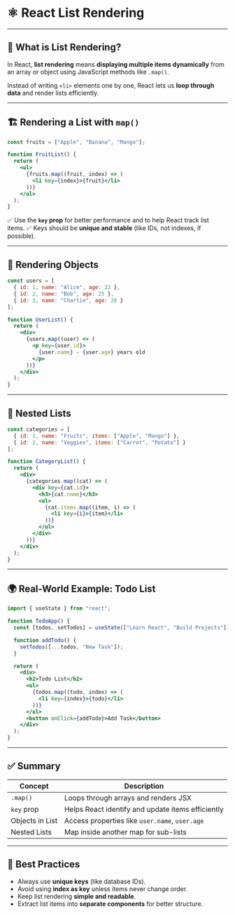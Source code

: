 # ⚛️ React List Rendering

---

## 📖 What is List Rendering?

In React, **list rendering** means **displaying multiple items dynamically** from an array or object using JavaScript methods like `.map()`.

Instead of writing `<li>` elements one by one, React lets us **loop through data** and render lists efficiently.

---

## 🏗 Rendering a List with `map()`

```jsx
const fruits = ["Apple", "Banana", "Mango"];

function FruitList() {
  return (
    <ul>
      {fruits.map((fruit, index) => (
        <li key={index}>{fruit}</li>
      ))}
    </ul>
  );
}
```

✅ Use the **`key` prop** for better performance and to help React track list items.
✅ Keys should be **unique and stable** (like IDs, not indexes, if possible).

---

## 🎨 Rendering Objects

```jsx
const users = [
  { id: 1, name: "Alice", age: 22 },
  { id: 2, name: "Bob", age: 25 },
  { id: 3, name: "Charlie", age: 28 }
];

function UserList() {
  return (
    <div>
      {users.map((user) => (
        <p key={user.id}>
          {user.name} - {user.age} years old
        </p>
      ))}
    </div>
  );
}
```

---

## 🧩 Nested Lists

```jsx
const categories = [
  { id: 1, name: "Fruits", items: ["Apple", "Mango"] },
  { id: 2, name: "Veggies", items: ["Carrot", "Potato"] }
];

function CategoryList() {
  return (
    <div>
      {categories.map((cat) => (
        <div key={cat.id}>
          <h3>{cat.name}</h3>
          <ul>
            {cat.items.map((item, i) => (
              <li key={i}>{item}</li>
            ))}
          </ul>
        </div>
      ))}
    </div>
  );
}
```

---

## 🌍 Real-World Example: Todo List

```jsx
import { useState } from "react";

function TodoApp() {
  const [todos, setTodos] = useState(["Learn React", "Build Projects"]);

  function addTodo() {
    setTodos([...todos, "New Task"]);
  }

  return (
    <div>
      <h2>Todo List</h2>
      <ul>
        {todos.map((todo, index) => (
          <li key={index}>{todo}</li>
        ))}
      </ul>
      <button onClick={addTodo}>Add Task</button>
    </div>
  );
}
```

---

## ✅ Summary

| Concept         | Description                                       |
| --------------- | ------------------------------------------------- |
| `.map()`        | Loops through arrays and renders JSX              |
| `key` prop      | Helps React identify and update items efficiently |
| Objects in List | Access properties like `user.name`, `user.age`    |
| Nested Lists    | Map inside another map for sub-lists              |

---

## 🧠 Best Practices

* Always use **unique keys** (like database IDs).
* Avoid using **index as key** unless items never change order.
* Keep list rendering **simple and readable**.
* Extract list items into **separate components** for better structure.
